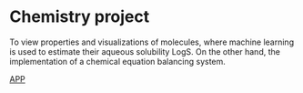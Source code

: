 # Chemistry project
To view properties and visualizations of molecules, where machine learning is used to estimate their aqueous solubility LogS. On the other hand, the implementation of a chemical equation balancing system.

[APP](https://solubilidad-quimica.streamlit.app/)

